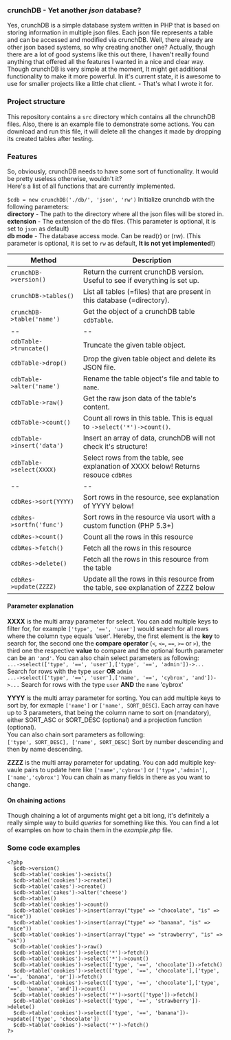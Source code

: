 ### crunchDB - Yet another *json* database?
Yes, crunchDB is a simple database system written in PHP that is based on storing information in multiple json files. Each json file represents a table and can be accessed and modified via crunchDB.
Well, there already are other json based systems, so why creating another one? Actually, though there are a lot of good systems like this out there, I haven't really found anything that offered all the features I wanted in a nice and clear way. Though crunchDB is very simple at the moment, It might get additional functionality to make it more powerful. In it's current state, it is awesome to use for smaller projects like a little chat client. - That's what I wrote it for.

### Project structure
This repository contains a `src` directory which contains all the chrunchDB files. Also, there is an example file to demonstrate some actions. You can download and run this file, it will delete all the changes it made by dropping its created tables after testing.

### Features
So, obviously, crunchDB needs to have some sort of functionality. It would be pretty useless otherwise, wouldn't it?  
Here's a list of all functions that are currently implemented.

`$cdb = new crunchDB('./db/', 'json', 'rw')` Initialize crunchdb with the following parameters:  
**directory** - The path to the directory where all the json files will be stored in.  
**extension** - The extension of the db files. (This parameter is optional, it is set to `json` as default)  
**db mode** - The database access mode. Can be read(r) or (rw).  (This parameter is optional, it is set to `rw` as default, **It is not yet implemented!**)

| Method | Description |
| --- | --- |
| `crunchDB->version()` | Return the current crunchDB version. Useful to see if everything is set up. |
| `crunchDB->tables()` | List all tables (=files) that are present in this database (=directory). |
| `crunchDB->table('name')` | Get the object of a crunchDB table `cdbTable`. |
| -- | -- | 
| `cdbTable->truncate()` | Truncate the given table object.|
| `cdbTable->drop()` | Drop the given table object and delete its JSON file.|
| `cdbTable->alter('name')` | Rename the table object's file and table to `name`.|
| `cdbTable->raw()` | Get the raw json data of the table's content.|
| `cdbTable->count()` | Count all rows in this table. This is equal to `->select('*')->count()`.|
| `cdbTable->insert('data')` | Insert an array of data, crunchDB will not check it's structure! |
| `cdbTable->select(XXXX)` | Select rows from the table, see explanation of XXXX below! Returns resouce `cdbRes` |
| -- | -- | 
| `cdbRes->sort(YYYY)` | Sort rows in the resource, see explanation of YYYY below! |
| `cdbRes->sortfn('func')` | Sort rows in the resource via usort with a custom function (PHP 5.3+) |
| `cdbRes->count()` | Count all the rows in this resource |
| `cdbRes->fetch()` | Fetch all the rows in this resource |
| `cdbRes->delete()` | Fetch all the rows in this resource from the table |
| `cdbRes->update(ZZZZ)` | Update all the rows in this resource from the table, see explanation of ZZZZ below |


#### Parameter explanation
**XXXX** is the multi array parameter for select. You can add multiple keys to filter for, for example `['type', '==', 'user']` would search for all rows where the column `type` equals 'user'. Hereby, the first element is the **key** to search for, the second one the **compare operator** (`<`, `<=`, `==`, `>=` or `>`), the third one the respective **value** to compare and the optional fourth parameter can be an `'and'`. You can also chain select parameters as following:  
`...->select(['type', '==', 'user'],['type', '==', 'admin'])->...` Search for rows with the type `user` **OR** `admin`  
`...->select(['type', '==', 'user'],['name', '==', 'cybrox', 'and'])->...` Search for rows with the type `user` **AND** the `name` 'cybrox'  
  
**YYYY** is the multi array parameter for sorting. You can add multiple keys to sort by, for exmaple `['name']` or `['name', SORT_DESC]`. Each array can have up to 3 parameters, that being the column name to sort on (mandatory), either SORT_ASC or SORT_DESC (optional) and a projection function (optional).  
You can also chain sort parameters as following:  
`['type', SORT_DESC], ['name', SORT_DESC]` Sort by number descending and then by name descending.

**ZZZZ** is the multi array parameter for updating. You can add multiple key-vaule pairs to update here like `['name','cybrox']` or `['type','admin'],['name','cybrox']`
You can chain as many fields in there as you want to change.


#### On chaining actions
Though chaining a lot of arguments might get a bit long, it's definitely a really simple way to build *queries* for something like this. You can find a lot of examples on how to chain them in the *example.php* file.


### Some code examples
```
<?php
  $cdb->version()
  $cdb->table('cookies')->exists()
  $cdb->table('cookies')->create()
  $cdb->table('cakes')->create()
  $cdb->table('cakes')->alter('cheese')
  $cdb->tables()
  $cdb->table('cookies')->count()
  $cdb->table('cookies')->insert(array("type" => "chocolate", "is" => "nice"))
  $cdb->table('cookies')->insert(array("type" => "banana", "is" => "nice"))
  $cdb->table('cookies')->insert(array("type" => "strawberry", "is" => "ok"))
  $cdb->table('cookies')->raw()
  $cdb->table('cookies')->select('*')->fetch()
  $cdb->table('cookies')->select('*')->count()
  $cdb->table('cookies')->select(['type', '==', 'chocolate'])->fetch()
  $cdb->table('cookies')->select(['type', '==', 'chocolate'],['type', '==', 'banana', 'or'])->fetch()
  $cdb->table('cookies')->select(['type', '==', 'chocolate'],['type', '==', 'banana', 'and'])->count()
  $cdb->table('cookies')->select('*')->sort(['type'])->fetch()
  $cdb->table('cookies')->select(['type', '==', 'strawberry'])->delete()
  $cdb->table('cookies')->select(['type', '==', 'banana'])->update(['type', 'chocolate'])
  $cdb->table('cookies')->select('*')->fetch()
?>
```